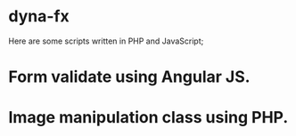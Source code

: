 # dyna-fx

Here are some scripts written in PHP and JavaScript;

# Form validate using Angular JS.
# Image manipulation class using PHP.
